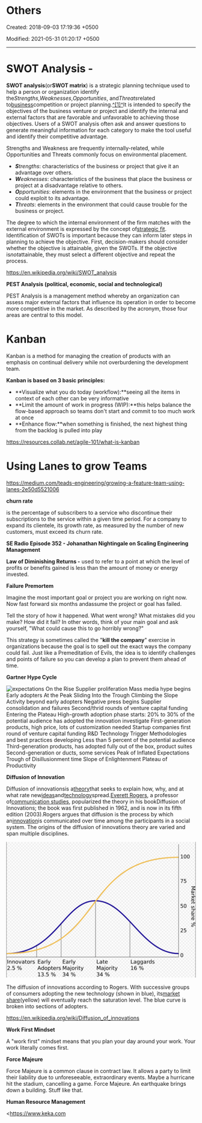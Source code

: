 # Others

Created: 2018-09-03 17:19:36 +0500

Modified: 2021-05-31 01:20:17 +0500

---

# SWOT Analysis - 

**SWOT analysis**(or**SWOT matrix**) is a strategic planning technique used to help a person or organization identify the*Strengths*,*Weaknesses*,*Opportunities*, and*Threats*related to[business](https://en.wikipedia.org/wiki/Business)competition or project planning.[^[1]^](https://en.wikipedia.org/wiki/SWOT_analysis#cite_note-1)It is intended to specify the objectives of the business venture or project and identify the internal and external factors that are favorable and unfavorable to achieving those objectives. Users of a SWOT analysis often ask and answer questions to generate meaningful information for each category to make the tool useful and identify their competitive advantage.



Strengths and Weakness are frequently internally-related, while Opportunities and Threats commonly focus on environmental placement.
-   ***S**trengths*: characteristics of the business or project that give it an advantage over others.
-   ***W**eaknesses*: characteristics of the business that place the business or project at a disadvantage relative to others.
-   ***O**pportunities*: elements in the environment that the business or project could exploit to its advantage.
-   ***T**hreats*: elements in the environment that could cause trouble for the business or project.



The degree to which the internal environment of the firm matches with the external environment is expressed by the concept of[strategic fit](https://en.wikipedia.org/wiki/Strategic_fit). Identification of SWOTs is important because they can inform later steps in planning to achieve the objective. First, decision-makers should consider whether the objective is attainable, given the SWOTs. If the objective is*not*attainable, they must select a different objective and repeat the process.



<https://en.wikipedia.org/wiki/SWOT_analysis>



**PEST Analysis (political, economic, social and technological)**

PEST Analysis is a management method whereby an organization can assess major external factors that influence its operation in order to become more competitive in the market. As described by the acronym, those four areas are central to this model.



# Kanban

Kanban is a method for managing the creation of products with an emphasis on continual delivery while not overburdening the development team.



**Kanban is based on 3 basic principles:**
-   **Visualize what you do today (workflow):**seeing all the items in context of each other can be very informative
-   **Limit the amount of work in progress (WIP):**this helps balance the flow-based approach so teams don't start and commit to too much work at once
-   **Enhance flow:**when something is finished, the next highest thing from the backlog is pulled into play



<https://resources.collab.net/agile-101/what-is-kanban>



# Using Lanes to grow Teams

<https://medium.com/teads-engineering/growing-a-feature-team-using-lanes-2e50d5521006>



**churn rate**

is the percentage of subscribers to a service who discontinue their subscriptions to the service within a given time period. For a company to expand its clientele, its growth rate, as measured by the number of new customers, must exceed its churn rate.



**SE Radio Episode 352 - Johanathan Nightingale on Scaling Engineering Management**



**Law of Diminishing Returns -** used to refer to a point at which the level of profits or benefits gained is less than the amount of money or energy invested.



**Failure Premortem**

Imagine the most important goal or project you are working on right now. Now fast forward six months andassume the project or goal has failed.



Tell the story of how it happened. What went wrong? What mistakes did you make? How did it fail? In other words, think of your main goal and ask yourself, "What could cause this to go horribly wrong?"



This strategy is sometimes called the "**kill the company**" exercise in organizations because the goal is to spell out the exact ways the company could fail. Just like a Premeditation of Evils, the idea is to identify challenges and points of failure so you can develop a plan to prevent them ahead of time.



**Gartner Hype Cycle**

![expectations On the Rise Supplier proliferation Mass media hype begins Early adopters At the Peak Sliding Into the Trough Climbing the Slope Activity beyond early adopters Negative press begins Supplier consolidation and failures Second/thrid rounds of venture capital funding Entering the Plateau High-growth adoption phase starts: 20% to 30% of the potential audience has adopted the innovation investigate First-generation products, high price, lots of customization needed Startup companies first round of venture capital funding R&D Technology Trigger Methodologies and best practices developing Less than 5 percent of the potential audience Third-generation products, has adopted fully out of the box, product suites Second-generation or ducts, some services Peak of Inflated Expectations Trough of Disillusionment time Slope of Enlightenment Plateau of Productivity ](media/Others-image1.png)

**Diffusion of Innovation**

Diffusion of innovationsis a[theory](https://en.wikipedia.org/wiki/Theory)that seeks to explain how, why, and at what rate new[ideas](https://en.wikipedia.org/wiki/Idea)and[technology](https://en.wikipedia.org/wiki/Technology)spread.[Everett Rogers](https://en.wikipedia.org/wiki/Everett_Rogers), a professor of[communication studies](https://en.wikipedia.org/wiki/Communication_studies), popularized the theory in his bookDiffusion of Innovations; the book was first published in 1962, and is now in its fifth edition (2003).Rogers argues that diffusion is the process by which an[innovation](https://en.wikipedia.org/wiki/Innovation)is communicated over time among the participants in a social system. The origins of the diffusion of innovations theory are varied and span multiple disciplines.

![Innovators Early Early Adopters Majority 2.5 % 13.5% 34% Late Majority 34 % 100 75 50 25 Laggards 16% ](media/Others-image2.png)

The diffusion of innovations according to Rogers. With successive groups of consumers adopting the new technology (shown in blue), its[market share](https://en.wikipedia.org/wiki/Market_share)(yellow) will eventually reach the saturation level. The blue curve is broken into sections of adopters.



<https://en.wikipedia.org/wiki/Diffusion_of_innovations>



**Work First Mindset**

A "work first" mindset means that you plan your day around your work. Your work literally comes first.



**Force Majeure**

Force Majeure is a common clause in contract law. It allows a party to limit their liability due to unforeseeable, extraordinary events. Maybe a hurricane hit the stadium, cancelling a game. Force Majeure. An earthquake brings down a building. Stuff like that.



**Human Resource Management**

<https://www.keka.com


